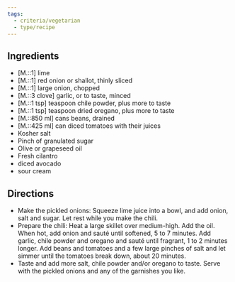 ```yaml
---
tags:
  - criteria/vegetarian
  - type/recipe
---
```


## Ingredients
- [M.::1] lime
- [M.::1] red onion or shallot, thinly sliced
- [M.::1] large onion, chopped
- [M.::3 clove] garlic, or to taste, minced
- [M.::1 tsp] teaspoon chile powder, plus more to taste
- [M.::1 tsp] teaspoon dried oregano, plus more to taste
- [M.::850 ml] cans beans, drained
- [M.::425 ml] can diced tomatoes with their juices
- Kosher salt
- Pinch of granulated sugar
- Olive or grapeseed oil
- Fresh cilantro
- diced avocado
- sour cream
	
## Directions
- Make the pickled onions: Squeeze lime juice into a bowl, and add onion, salt and sugar. Let rest while you make the chili.
- Prepare the chili: Heat a large skillet over medium-high. Add the oil. When hot, add onion and sauté until softened, 5 to 7 minutes. Add garlic, chile powder and oregano and sauté until fragrant, 1 to 2 minutes longer. Add beans and tomatoes and a few large pinches of salt and let simmer until the tomatoes break down, about 20 minutes.
- Taste and add more salt, chile powder and/or oregano to taste. Serve with the pickled onions and any of the garnishes you like.